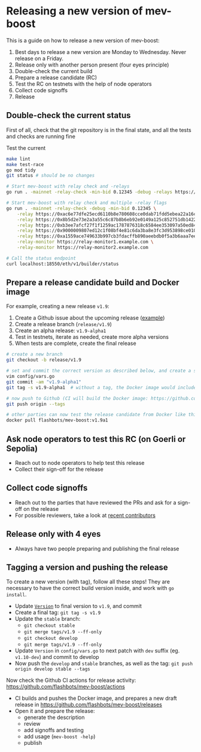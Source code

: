 # Releasing a new version of mev-boost

This is a guide on how to release a new version of mev-boost:

1. Best days to release a new version are Monday to Wednesday. Never release on a Friday.
1. Release only with another person present (four eyes principle)
1. Double-check the current build
1. Prepare a release candidate (RC)
1. Test the RC on testnets with the help of node operators
1. Collect code signoffs
1. Release

## Double-check the current status

First of all, check that the git repository is in the final state, and all the tests and checks are running fine

Test the current

```bash
make lint
make test-race
go mod tidy
git status # should be no changes

# Start mev-boost with relay check and -relays
go run . -mainnet -relay-check -min-bid 0.12345 -debug -relays https://0xac6e77dfe25ecd6110b8e780608cce0dab71fdd5ebea22a16c0205200f2f8e2e3ad3b71d3499c54ad14d6c21b41a37ae@boost-relay.flashbots.net,https://0x8b5d2e73e2a3a55c6c87b8b6eb92e0149a125c852751db1422fa951e42a09b82c142c3ea98d0d9930b056a3bc9896b8f@bloxroute.max-profit.blxrbdn.com,https://0xb3ee7afcf27f1f1259ac1787876318c6584ee353097a50ed84f51a1f21a323b3736f271a895c7ce918c038e4265918be@relay.edennetwork.io,https://0x9000009807ed12c1f08bf4e81c6da3ba8e3fc3d953898ce0102433094e5f22f21102ec057841fcb81978ed1ea0fa8246@builder-relay-mainnet.blocknative.com,https://0xa1559ace749633b997cb3fdacffb890aeebdb0f5a3b6aaa7eeeaf1a38af0a8fe88b9e4b1f61f236d2e64d95733327a62@relay.ultrasound.money -relay-monitors https://relay-monitor1.example.com,https://relay-monitor2.example.com

# Start mev-boost with relay check and multiple -relay flags
go run . -mainnet -relay-check -debug -min-bid 0.12345 \
    -relay https://0xac6e77dfe25ecd6110b8e780608cce0dab71fdd5ebea22a16c0205200f2f8e2e3ad3b71d3499c54ad14d6c21b41a37ae@boost-relay.flashbots.net \
    -relay https://0x8b5d2e73e2a3a55c6c87b8b6eb92e0149a125c852751db1422fa951e42a09b82c142c3ea98d0d9930b056a3bc9896b8f@bloxroute.max-profit.blxrbdn.com \
    -relay https://0xb3ee7afcf27f1f1259ac1787876318c6584ee353097a50ed84f51a1f21a323b3736f271a895c7ce918c038e4265918be@relay.edennetwork.io \
    -relay https://0x9000009807ed12c1f08bf4e81c6da3ba8e3fc3d953898ce0102433094e5f22f21102ec057841fcb81978ed1ea0fa8246@builder-relay-mainnet.blocknative.com \
    -relay https://0xa1559ace749633b997cb3fdacffb890aeebdb0f5a3b6aaa7eeeaf1a38af0a8fe88b9e4b1f61f236d2e64d95733327a62@relay.ultrasound.money \
    -relay-monitor https://relay-monitor1.example.com \
    -relay-monitor https://relay-monitor2.example.com

# Call the status endpoint
curl localhost:18550/eth/v1/builder/status
```

## Prepare a release candidate build and Docker image

For example, creating a new release `v1.9`:

1. Create a Github issue about the upcoming release ([example](https://github.com/flashbots/mev-boost/issues/524))
1. Create a release branch (`release/v1.9`)
1. Create an alpha release: `v1.9-alpha1`
1. Test in testnets, iterate as needed, create more alpha versions
1. When tests are complete, create the final release

```bash
# create a new branch
git checkout -b release/v1.9

# set and commit the correct version as described below, and create a signed tag
vim config/vars.go
git commit -am "v1.9-alpha1"
git tag -s v1.9-alpha1  # without a tag, the Docker image would include the wrong version number

# now push to Github (CI will build the Docker image: https://github.com/flashbots/mev-boost/actions)
git push origin --tags

# other parties can now test the release candidate from Docker like this:
docker pull flashbots/mev-boost:v1.9a1
```

## Ask node operators to test this RC (on Goerli or Sepolia)

* Reach out to node operators to help test this release
* Collect their sign-off for the release

## Collect code signoffs

* Reach out to the parties that have reviewed the PRs and ask for a sign-off on the release
* For possible reviewers, take a look at [recent contributors](https://github.com/flashbots/mev-boost/graphs/contributors)

## Release only with 4 eyes

* Always have two people preparing and publishing the final release

## Tagging a version and pushing the release

To create a new version (with tag), follow all these steps! They are necessary to have the correct build version inside, and work with `go install`.

* Update [`Version`](/config/vars.go) to final version to `v1.9`, and commit
* Create a final tag: `git tag -s v1.9`
* Update the `stable` branch:
  * `git checkout stable`
  * `git merge tags/v1.9 --ff-only`
  * `git checkout develop`
  * `git merge tags/v1.9 --ff-only`
* Update `Version` in `config/vars.go` to next patch with `dev` suffix (eg. `v1.10-dev`) and commit to develop
* Now push the `develop` and `stable` branches, as well as the tag: `git push origin develop stable --tags`

Now check the Github CI actions for release activity: https://github.com/flashbots/mev-boost/actions
* CI builds and pushes the Docker image, and prepares a new draft release in https://github.com/flashbots/mev-boost/releases
* Open it and prepare the release:
  * generate the description
  * review
  * add signoffs and testing
  * add usage (`mev-boost -help`)
  * publish
